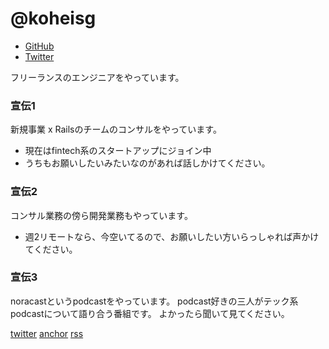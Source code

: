 # @koheisg

- [GitHub](https://github.com/koheisg)
- [Twitter](https://twitter.com/koheisg)

フリーランスのエンジニアをやっています。

### 宣伝1

新規事業 x Railsのチームのコンサルをやっています。
  - 現在はfintech系のスタートアップにジョイン中
  - うちもお願いしたいみたいなのがあれば話しかけてください。
  
### 宣伝2

コンサル業務の傍ら開発業務もやっています。
  - 週2リモートなら、今空いてるので、お願いしたい方いらっしゃれば声かけてください。


### 宣伝3

noracastというpodcastをやっています。
podcast好きの三人がテック系podcastについて語り合う番組です。
よかったら聞いて見てください。

[twitter](https://twitter.com/noracast_)
[anchor](https://anchor.fm/noracast)
[rss](https://anchor.fm/s/472d1e4/podcast/rss)
